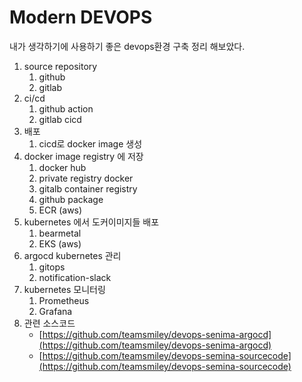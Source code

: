 # Modern DEVOPS

내가 생각하기에 사용하기 좋은 devops환경 구축 정리 해보았다.

1. source repository
   1. github
   2. gitlab
2. ci/cd
   1. github action
   2. gitlab cicd
3. 배포
   1. cicd로 docker image 생성
4. docker image registry 에 저장
   1. docker hub
   2. private registry docker
   3. gitalb container registry
   4. github package
   5. ECR \(aws\)
5. kubernetes 에서 도커이미지들 배포
   1. bearmetal
   2. EKS \(aws\)
6. argocd kubernetes 관리
   1. gitops
   2. notification-slack
7. kubernetes 모니터링
   1. Prometheus
   2. Grafana
8. 관련 소스코드
   * [https://github.com/teamsmiley/devops-senima-argocd](https://github.com/teamsmiley/devops-senima-argocd)
   * [https://github.com/teamsmiley/devops-semina-sourcecode](https://github.com/teamsmiley/devops-semina-sourcecode)

